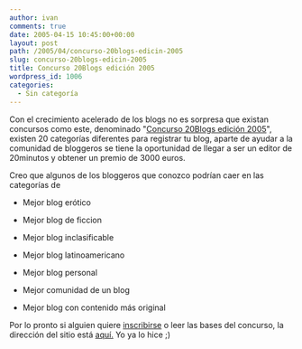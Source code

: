 ```yaml
---
author: ivan
comments: true
date: 2005-04-15 10:45:00+00:00
layout: post
path: /2005/04/concurso-20blogs-edicin-2005
slug: concurso-20blogs-edicin-2005
title: Concurso 20Blogs edición 2005
wordpress_id: 1006
categories:
  - Sin categoría
---
```


Con el crecimiento acelerado de los blogs no es sorpresa que existan concursos como este, denominado "[Concurso 20Blogs edición 2005](https://www.20minutos.es/premios_20_blogs/)", existen 20 categorías diferentes para registrar tu blog, aparte de ayudar a la comunidad de bloggeros se tiene la oportunidad de llegar a ser un editor de 20minutos y obtener un premio de 3000 euros.

Creo que algunos de los bloggeros que conozco podrían caer en las categorías de

- Mejor blog erótico

- Mejor blog de ficcion

- Mejor blog inclasificable

- Mejor blog latinoamericano

- Mejor blog personal

- Mejor comunidad de un blog

- Mejor blog con contenido más original

Por lo pronto si alguien quiere [inscribirse](https://www.20minutos.es/premios_20_blogs/inscripcion/) o leer las bases del concurso, la dirección del sitio está [aquí.](http://www.20minutos.es/premios_20_blogs/) Yo ya lo hice ;)
